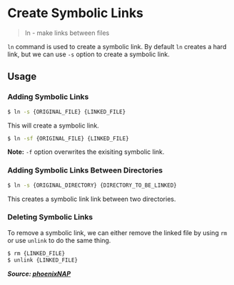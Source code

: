 # Create Symbolic Links

> ln - make links between files

`ln` command is used to create a symbolic link. By default `ln` creates a hard link, but we can use `-s` option to create a symbolic link.

## Usage

### Adding Symbolic Links

```bash
$ ln -s {ORIGINAL_FILE} {LINKED_FILE}
```

This will create a symbolic link.

```bash
$ ln -sf {ORIGINAL_FILE} {LINKED_FILE}
```

**Note:** `-f` option overwrites the exisiting symbolic link.

### Adding Symbolic Links Between Directories

```bash
$ ln -s {ORIGINAL_DIRECTORY} {DIRECTORY_TO_BE_LINKED}
```

This creates a symbolic link link between two directories.

### Deleting Symbolic Links

To remove a symbolic link, we can either remove the linked file by using `rm` or use `unlink` to do the same thing.

```bash
$ rm {LINKED_FILE}
$ unlink {LINKED_FILE}
```

**_Source: [phoenixNAP](https://phoenixnap.com/kb/symbolic-link-linux)_**
